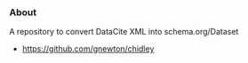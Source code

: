 ### About
A repository to convert DataCite XML into schema.org/Dataset   



* https://github.com/gnewton/chidley 


